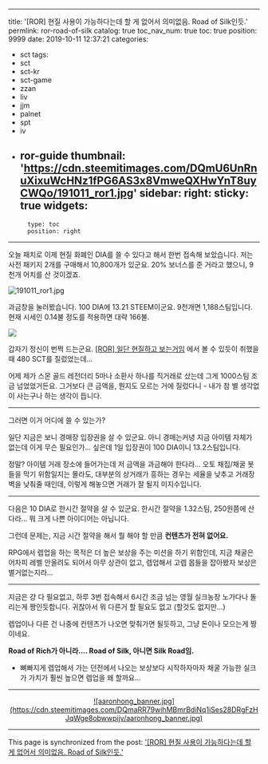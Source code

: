 
---
title: '[ROR] 현질 사용이 가능하다는데 할 게 없어서 의미없음. Road of Silk인듯.'
permlink: ror-road-of-silk
catalog: true
toc_nav_num: true
toc: true
position: 9999
date: 2019-10-11 12:37:21
categories:
- sct
tags:
- sct
- sct-kr
- sct-game
- zzan
- liv
- jjm
- palnet
- spt
- iv
- ror-guide
thumbnail: 'https://cdn.steemitimages.com/DQmU6UnRnuXixuWcHNz1fPG6AS3x8VmweQXHwYnT8uyCWQo/191011_ror1.jpg'
sidebar:
    right:
        sticky: true
widgets:
    -
        type: toc
        position: right
---


오늘 패치로 이제 현질 화폐인 DIA를 쓸 수 있다고 해서 한번 접속해 보았습니다. 저는 사전 패키지 2개를 구매해서 10,800개가 있군요. 20% 보너스를 준 거라고 했으니, 9천개 어치를 산 것이겠죠.

![191011_ror1.jpg](https://cdn.steemitimages.com/DQmU6UnRnuXixuWcHNz1fPG6AS3x8VmweQXHwYnT8uyCWQo/191011_ror1.jpg)
<br>

과금창을 눌러봤습니다. 100 DIA에 13.21 STEEM이군요. 9천개면 1,188스팀입니다. 현재 시세인 0.14불 정도를 적용하면 대략 166불. 

![](https://cdn.steemitimages.com/DQmcjaRxeGW6Ye9CmRqXtrMopTe3o4SRzPMENnqbbR63myW/image.png)
<br>

갑자기 정신이 번쩍 드는군요. [[ROR] 일단 현질하고 보는거임](https://steemit.com/sct/@deer3/6fur5y-ror) 에서 볼 수 있듯이 취했을때 480 SCT를 질렀었는데...  

어제 제가 스몬 골드 레전더리 5마나 소환사 하나를 직거래로 샀는데 그게 1000스팀 조금 넘었었거든요. 그거보다 큰 금액을, 뭔지도 모르는 거에 질렀다니  - 내가 참 별 생각없이 사는구나 하는 생각이 듭니다. 

---

그러면 이거 어디에 쓸 수 있는가? 

일단 지금은 보니 경매장 입장권을 살 수 있군요. 아니 경매는커녕 지금 아이템 자체가 없는데 이게 무슨 필요인가... 싶은데 1일 입장권이 100 DIA이니 13.2스팀입니다. 

정말? 아이템 거래 장소에 들어가는데 저 금액을 과금해야 한다라... 오토 채집/채굴 봇들을 막기 위함일지는 몰라도, 대부분의 상거래가 흥하는 경우는 세율을 낮추고 거래장벽을 낮춰줄 때인데, 이렇게 해놓으면 거래가 잘 될지 미지수입니다.

---

다음은 10 DIA로 한시간 절약을 살 수 있군요. 한시간 절약을 1.32스팀, 250원쯤에 산다라... 뭐 크게 나쁜 아이디어는 아닙니다. 

그런데 문제는, 지금 시간 절약을 해서 뭘 해야 할 만큼 **컨텐츠가 전혀 없어요.** 

RPG에서 렙업을 하는 목적은 더 높은 보상을 주는 미션을 하기 위함인데, 지금 채굴은 어차피 레벨 안올려도 되어서 아무 상관이 없고, 렙업해서 고렙 몹들을 잡아봤자 보상은 별거없는지라...

---

지금은 걍 다 필요없고, 하루 3번 접속해서 6시간 조금 넘는 영월 실크농장 노가다나 돌리는게 짱인듯합니다. 귀찮아서 뭐 다른거 할 필요도 없고 (할것도 없지만...) 

렙업이나 다른 건 나중에 컨텐츠가 나오면 맞춰가면 될듯하고, 그냥 돈이나 모으는게 짱이네요.

**Road of Rich가 아니라.... Road of Silk, 아니면 Silk Road임.**

* 뼈빠지게 렙업해서 가는 던전에서 나오는 보상보다 시작하자마자 채굴 가능한 실크가 가치가 훨씬 높으면 렙업을 왜 할까요...

---

<center><a href="https://www.gopax.co.kr">![aaronhong_banner.jpg](https://cdn.steemitimages.com/DQmaRR79wihMBmrBdiNq1iSes28DRgFzHJqWge8obwwpijv/aaronhong_banner.jpg)</a></center>

- - -

This page is synchronized from the post: ['[ROR] 현질 사용이 가능하다는데 할 게 없어서 의미없음. Road of Silk인듯.'](https://steemit.com/@glory7/ror-road-of-silk)
